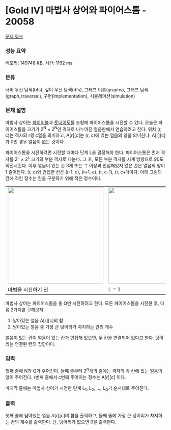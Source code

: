 # [Gold IV] 마법사 상어와 파이어스톰 - 20058 

[문제 링크](https://www.acmicpc.net/problem/20058) 

### 성능 요약

메모리: 149748 KB, 시간: 1192 ms

### 분류

너비 우선 탐색(bfs), 깊이 우선 탐색(dfs), 그래프 이론(graphs), 그래프 탐색(graph_traversal), 구현(implementation), 시뮬레이션(simulation)

### 문제 설명

<p>마법사 상어는 <a href="/problem/20056">파이어볼</a>과 <a href="/problem/20057">토네이도</a>를 조합해 파이어스톰을 시전할 수 있다. 오늘은 파이어스톰을 크기가 2<sup>N</sup> × 2<sup>N</sup>인 격자로 나누어진 얼음판에서 연습하려고 한다. 위치 (r, c)는 격자의 r행 c열을 의미하고, A[r][c]는 (r, c)에 있는 얼음의 양을 의미한다. A[r][c]가 0인 경우 얼음이 없는 것이다.</p>

<p>파이어스톰을 시전하려면 시전할 때마다 단계 L을 결정해야 한다. 파이어스톰은 먼저 격자를 2<sup>L</sup> × 2<sup>L</sup> 크기의 부분 격자로 나눈다. 그 후, 모든 부분 격자를 시계 방향으로 90도 회전시킨다. 이후 얼음이 있는 칸 3개 또는 그 이상과 인접해있지 않은 칸은 얼음의 양이 1 줄어든다. (r, c)와 인접한 칸은 (r-1, c), (r+1, c), (r, c-1), (r, c+1)이다. 아래 그림의 칸에 적힌 정수는 칸을 구분하기 위해 적은 정수이다.</p>

<table class="table table-bordered td-center td-middle" style="width:100%;">
	<tbody>
		<tr>
			<td><img alt="" src="https://upload.acmicpc.net/68137f5d-fdbd-48c6-92f0-0a74ee53b0c2/-/preview/" style="width: 300px; height: 302px;"></td>
			<td><img alt="" src="https://upload.acmicpc.net/4216e4de-a9f7-4bf0-9385-e20c583c1228/-/preview/" style="width: 300px; height: 302px;"></td>
			<td><img alt="" src="https://upload.acmicpc.net/a58a4219-afc7-4f77-a194-a5495882eeb4/-/preview/" style="width: 300px; height: 300px;"></td>
		</tr>
		<tr>
			<td>마법을 시전하기 전</td>
			<td>L = 1</td>
			<td>L = 2</td>
		</tr>
	</tbody>
</table>

<p>마법사 상어는 파이어스톰을 총 Q번 시전하려고 한다. 모든 파이어스톰을 시전한 후, 다음 2가지를 구해보자.</p>

<ol>
	<li>남아있는 얼음 A[r][c]의 합</li>
	<li>남아있는 얼음 중 가장 큰 덩어리가 차지하는 칸의 개수</li>
</ol>

<p>얼음이 있는 칸이 얼음이 있는 칸과 인접해 있으면, 두 칸을 연결되어 있다고 한다. 덩어리는 연결된 칸의 집합이다.</p>

### 입력 

 <p>첫째 줄에 N과 Q가 주어진다. 둘째 줄부터 2<sup>N</sup>개의 줄에는 격자의 각 칸에 있는 얼음의 양이 주어진다. r번째 줄에서 c번째 주어지는 정수는 A[r][c] 이다.</p>

<p>마지막 줄에는 마법사 상어가 시전한 단계 L<sub>1</sub>, L<sub>2</sub>, ..., L<sub>Q</sub>가 순서대로 주어진다.</p>

### 출력 

 <p>첫째 줄에 남아있는 얼음 A[r][c]의 합을 출력하고, 둘째 줄에 가장 큰 덩어리가 차지하는 칸의 개수를 출력한다. 단, 덩어리가 없으면 0을 출력한다.</p>

